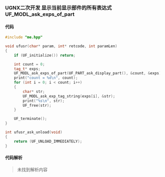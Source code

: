 ### UGNX二次开发 显示当前显示部件的所有表达式 UF_MODL_ask_exps_of_part

#### 代码

```cpp
#include "me.hpp"

void ufusr(char* param, int* retcode, int paramLen)
{
	if (UF_initialize()) return;

	int count = 0;
	tag_t* exps;
	UF_MODL_ask_exps_of_part(UF_PART_ask_display_part(), &count, &exps);
	print("count = %d\n", count);
	for (int i = 0; i < count; i++)
	{
		char* str;
		UF_MODL_ask_exp_tag_string(exps[i], &str);
		print("%s\n", str);
		UF_free(str);
	}

	UF_terminate();
}

int ufusr_ask_unload(void)
{
	return (UF_UNLOAD_IMMEDIATELY);
}


```

#### 代码解析
> 未找到解析内容

